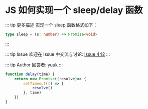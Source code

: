 # JS 如何实现一个 sleep/delay 函数

::: tip 更多描述 
 实现一个 sleep 函数格式如下：

``` ts
type sleep = (s: number) => Promise<void>
``` 
::: 

::: tip Issue 
 欢迎在 Issue 中交流与讨论: [Issue 442](https://github.com/shfshanyue/Daily-Question/issues/442) 
:::

::: tip Author 
回答者: [yuuk](https://github.com/yuuk) 
:::

```javascript
function delay(time) {
    return new Promise((resolve)=> {
        setTimeout(() => {
            resolve()
        }, time)
    })
}
```